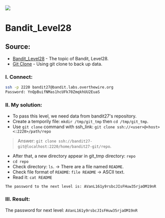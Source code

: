 # ![](https://overthewire.org/img/domokitten.png)

# Bandit_Level28

## Source:
- [Bandit_Level28] - The topic of Bandit, Level28.
- [Git Clone] - Using git clone to back up data.
###
### I. Connect:
```sh
ssh -p 2220 bandit27@bandit.labs.overthewire.org
Password: YnQpBuifNMas1hcUFk70ZmqkhUU2EuaS
```
###
### II. My solution:
- To pass this level, we need data from bandit27's repository.
- Create a temporily file: `mkdir /tmp/git_tmp` then `cd /tmp/git_tmp`.
- Use `git clone` command with ssh_link: `git clone ssh://<user>@<host><:2220>/path/repo`
> Answer: `git clone ssh://bandit27-git@localhost:2220/home/bandit27-git/repo`.

- After that, a new directory appear in git_tmp directory: `repo`
- `cd repo`
- Check directory: `ls`. -> There are a file named `README`.
- Check file format of `README`: `file README` -> ASCII text.
- Read it: `cat README`
```sh   
The password to the next level is: AVanL161y9rsbcJIsFHuw35rjaOM19nR
```
###
### III. Result:
The password for next level: `AVanL161y9rsbcJIsFHuw35rjaOM19nR`

[Bandit_Level28]: <https://overthewire.org/wargames/bandit/bandit28.html>
[Git Clone]: <https://linuxhint.com/git_clone_command/>